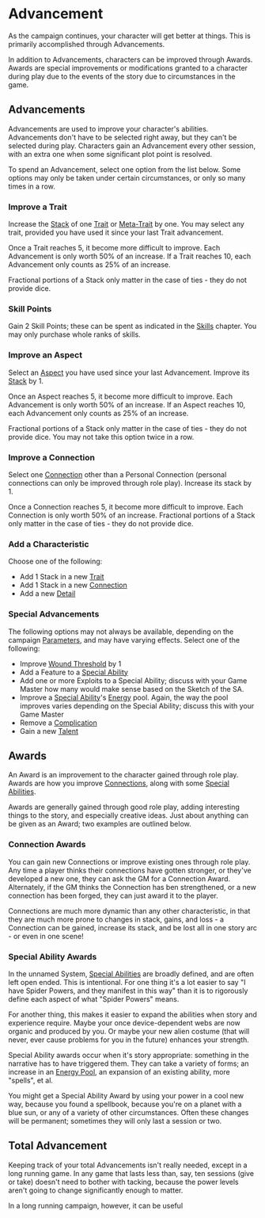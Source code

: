 # Advancement

As the campaign continues, your character will get better at things. This is primarily accomplished through Advancements.

In addition to Advancements, characters can be improved through Awards. Awards are special improvements or modifications granted to a character during play due to the events of the story due to circumstances in the game.

## Advancements

 Advancements are used to improve your character's abilities. Advancements don't have to be selected right away, but they can't be selected during play. Characters gain an Advancement every other session, with an extra one when some significant plot point is resolved.

To spend an Advancement, select one option from the list below. Some options may only be taken under certain circumstances, or only so many times in a row.

<!-- tabs:start -->

### **Improve a Trait**

Increase the [Stack](Stack.md) of one [Trait](Traits.md) or [Meta-Trait](MetaTraits.md) by one. You may select any trait, provided you have used it since your last Trait advancement.

Once a Trait reaches 5, it become more difficult to improve. Each Advancement is only worth 50% of an increase. If a Trait reaches 10, each Advancement only counts as 25% of an increase.

Fractional portions of a Stack only matter in the case of ties - they do not provide dice.

### **Skill Points**

Gain 2 Skill Points; these can be spent as indicated in the [Skills](Skills.md) chapter. You may only purchase whole ranks of skills.

### **Improve an Aspect**

Select an [Aspect](Aspects.md) you have used since your last Advancement. Improve its [Stack](Stack.md) by 1.

Once an Aspect reaches 5, it become more difficult to improve. Each Advancement is only worth 50% of an increase. If an Aspect reaches 10, each Advancement only counts as 25% of an increase.

Fractional portions of a Stack only matter in the case of ties - they do not provide dice. You may not take this option twice in a row.

### **Improve a Connection**

Select one [Connection](Connections.md) other than a Personal Connection (personal connections can only be improved through role play). Increase its stack by 1.

Once a Connection reaches 5, it become more difficult to improve. Each Connection is only worth 50% of an increase. Fractional portions of a Stack only matter in the case of ties - they do not provide dice.

### **Add a Characteristic**

Choose one of the following:

- Add 1 Stack in a new [Trait](Traits.md)
- Add 1 Stack in a new [Connection](Connections.md)
- Add a new [Detail](Details.md)

### **Special Advancements**

The following options may not always be available, depending on the campaign [Parameters](Parameters.md), and may have varying effects. Select one of the following:

- Improve [Wound Threshold](WoundThreshold.md) by 1
- Add a Feature to a [Special Ability](SpecialAbilities.md)
- Add one or more Exploits to a Special Ability; discuss with your Game Master how many would make sense based on the Sketch of the SA.
- Improve a [Special Ability](SpecialAbilities.md)'s [Energy](Energy.md) pool. Again, the way the pool improves varies depending on the Special Ability; discuss this with your Game Master
- Remove a [Complication](Complications.md)
- Gain a new [Talent](Skills.md)

<!-- tabs:End -->

## Awards

An Award is an improvement to the character gained through role play. Awards are how you improve [Connections](Connections.md), along with some [Special Abilities](SpecialAbilities.md).

Awards are generally gained through good role play, adding interesting things to the story, and especially creative ideas. Just about anything can be given as an Award; two examples are outlined below.

### Connection Awards

You can gain new Connections or improve existing ones through role play. Any time a player thinks their connections have gotten stronger, or they've developed a new one, they can ask the GM for a Connection Award. Alternately, if the GM thinks the Connection has ben strengthened, or a new connection has been forged, they can just award it to the player.

Connections are much more dynamic than any other characteristic, in that they are much more prone to changes in stack, gains, and loss - a Connection can be gained, increase its stack, and be lost all in one story arc - or even in one scene!

### Special Ability Awards

In the unnamed System, [Special Abilities](SpecialAbilities.md) are broadly defined, and are often left open ended. This is intentional. For one thing it's a lot easier to say "I have Spider Powers, and they manifest in this way" than it is to rigorously define each aspect of what "Spider Powers" means.

For another thing, this makes it easier to expand the abilities when story and experience require. Maybe your once device-dependent webs are now organic and produced by you. Or maybe your new alien costume (that will never, ever cause problems for you in the future) enhances your strength.

Special Ability awards occur when it's story appropriate: something in the narrative has to have triggered them. They can take a variety of forms; an increase in an [Energy Pool](Energy.md), an expansion of an existing ability, more "spells", et al.

You might get a Special Ability Award by using your power in a cool new way, because you found a spellbook, because you're on a planet with a blue sun, or any of a variety of other circumstances. Often these changes will be permanent; sometimes they will only last a session or two.

## Total Advancement

Keeping track of your total Advancements isn't really needed, except in a long running game. In any game that lasts less than, say, ten sessions (give or take) doesn't need to bother with tacking, because the power levels aren't going to change significantly enough to matter.

In a long running campaign, however, it can be useful 